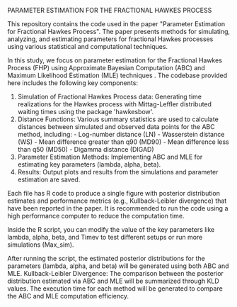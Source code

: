 PARAMETER ESTIMATION FOR THE FRACTIONAL HAWKES PROCESS

This repository contains the code used in the paper "Parameter Estimation for Fractional Hawkes Process". The paper presents methods for simulating, analyzing, and estimating parameters for fractional Hawkes processes using various statistical and computational techniques.

In this study, we focus on parameter estimation for the Fractional Hawkes Process (FHP) using Approximate Bayesian Computation (ABC) and Maximum Likelihood Estimation (MLE) techniques . The codebase provided here includes the following key components:

1. Simulation of Fractional Hawkes Process data: Generating time realizations for the Hawkes process with Mittag-Leffler distributed waiting times using the package 'hawkesbow'.
2. Distance Functions: Various summary statistics are used to calculate distances between simulated and observed data points for the ABC method, including:
        - Log-number distance (LN)
        - Wasserstein distance (WS)
        - Mean difference greater than q90 (MD90)
        - Mean difference less than q50 (MD50)
        - Digamma distance (DIGAD)
3. Parameter Estimation Methods: Implementing ABC and MLE for estimating key parameters (lambda, alpha, beta).
4. Results: Output plots and results from the simulations and parameter estimation are saved.

Each file has R code to produce a single figure with posterior distribution estimates and performance metrics (e.g., Kullback-Leibler divergence) that have been reported in the paper. It is recommended to run the code using a high performance computer to reduce the computation time.

Inside the R script, you can modify the value of the key parameters like lambda, alpha, beta, and Timev to test different setups or run more simulations (Max_sim).

After running the script, the estimated posterior distributions for the parameters (lambda, alpha, and beta) will be generated using both ABC and MLE.
Kullback-Leibler Divergence: The comparison between the posterior distribution estimated via ABC and MLE will be summarized through KLD values. The execution time for each method will be generated to compare the ABC and MLE computation efficiency.

